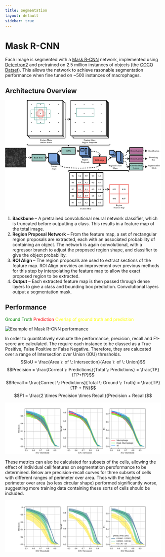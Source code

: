 ```yaml
---
title: Segmentation
layout: default
sidebar: true
---
```


# Mask R-CNN
Each image is segmented with a [Mask R-CNN](https://arxiv.org/abs/1703.06870) network, implemented using [Detectron2](https://github.com/facebookresearch/detectron2) and pretrained on 2.5 million instances of objects (the [COCO Datset](https://cocodataset.org/#home)). This allows the network to achieve rasonable segmentation performance when fine tuned on ~500 instances of macrophages.
## Architecture Overview
![Mask R-CNN Architecture](images/maskrcnn.png)
1. **Backbone** – A pretrained convolutional neural network classifier, which is truncated before outputting a class.  This results in a  feature map of the total image.
2. **Region Proposal Network** – From the feature map, a set of rectangular region proposals are extracted, each with an associated probability of containing an object. The network is again convolutional, with a regressor branch to adjust the proposed region shape, and classifier to give the object probability.
3. **ROI Align** – The region proposals are used to extract sections of the feature map. ROI Align provides an improvement over previous methods for this step by interpolating the feature map to allow the exact proposed region to be extracted.
4. **Output** – Each extracted feature map is then passed through dense layers to give a class and bounding box prediction. Convolutional layers output a segmentation mask. 
## Performance
<span style= "color: green"> Ground Truth</span>
<span style="color: red"> Prediction </span>
<span style="color: yellow"> Overlap of ground truth and prediction</span>

![Example of Mask R-CNN performance](images/maskrcnn_exampleseg.png)

In order to quantitatively evaluate the performance, precision, recall and F1-score are calculated. The require each instance to be classed as a True Positive, False Positive or False Negative. Therefore, they are calucated over a range of Intersection over Union (IOU) thresholds.
$$IoU = \frac{Area \: of \: Intersection}{Area \: of \: Union}$$
$$Precision = \frac{Correct \: Predictions}{Total \: Predictions} = \frac{TP}{TP+FP}$$
$$Recall = \frac{Correct \: Predictions}{Total \: Ground \: Truth} = \frac{TP}{TP + FN}$$
$$F1 = \frac{2 \times Precision \times Recall}{Precision + Recall}$$

![Mask R-CNN Performance](images/maskrcnn_performance.png)

These metrics can also be calculated for subsets of the cells, allowing the effect of individual cell features on segmentation peroformance to be determined. Below are precision-recall curves for three subsets of cells with different ranges of perimeter over area. Thos with the highest perimeter over area (so less circular shape) performed significantly worse, suggesting more training data containing these sorts of cells should be included.

![Perimeter over area](images/perim_over_area_performance.png)